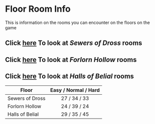 # Floor Room Info
This is information on the rooms you can encounter on the floors on the game

## Click [here](https://github.com/MattDeDuck/Balance-of-Bum-bo/blob/main/Floor%20Data/SewersOfDross.md) To look at _Sewers of Dross_ rooms


## Click [here](https://github.com/MattDeDuck/Balance-of-Bum-bo/blob/main/Floor%20Data/ForlornHollow.md) To look at _Forlorn Hollow_ rooms


## Click [here](https://github.com/MattDeDuck/Balance-of-Bum-bo/blob/main/Floor%20Data/HallsOfBelial.md) To look at _Halls of Belial_ rooms

| Floor  | Easy / Normal / Hard |
| ------------- |:-------------:|
| Sewers of Dross     | 27 / 34 / 33 |
| Forlorn Hollow      | 24 / 39 / 24 |
| Halls of Belial     | 29 / 35 / 45 |

